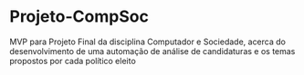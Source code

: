 # Projeto-CompSoc
MVP para Projeto Final da disciplina Computador e Sociedade, acerca do desenvolvimento de uma automação de análise de candidaturas e os temas propostos por cada político eleito
